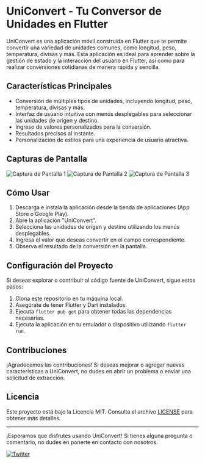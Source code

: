 # UniConvert - Tu Conversor de Unidades en Flutter

UniConvert es una aplicación móvil construida en Flutter que te permite convertir una variedad de unidades comunes, como longitud, peso, temperatura, divisas y más. Esta aplicación es ideal para aprender sobre la gestión de estado y la interacción del usuario en Flutter, así como para realizar conversiones cotidianas de manera rápida y sencilla.

## Características Principales

- Conversión de múltiples tipos de unidades, incluyendo longitud, peso, temperatura, divisas y más.
- Interfaz de usuario intuitiva con menús desplegables para seleccionar las unidades de origen y destino.
- Ingreso de valores personalizados para la conversión.
- Resultados precisos al instante.
- Personalización de estilos para una experiencia de usuario atractiva.

## Capturas de Pantalla

![Captura de Pantalla 1](screenshots/screenshot1.png)
![Captura de Pantalla 2](screenshots/screenshot2.png)
![Captura de Pantalla 3](screenshots/screenshot3.png)

## Cómo Usar

1. Descarga e instala la aplicación desde la tienda de aplicaciones (App Store o Google Play).
2. Abre la aplicación "UniConvert".
3. Selecciona las unidades de origen y destino utilizando los menús desplegables.
4. Ingresa el valor que deseas convertir en el campo correspondiente.
5. Observa el resultado de la conversión en la pantalla.

## Configuración del Proyecto

Si deseas explorar o contribuir al código fuente de UniConvert, sigue estos pasos:

1. Clona este repositorio en tu máquina local.
2. Asegúrate de tener Flutter y Dart instalados.
3. Ejecuta `flutter pub get` para obtener todas las dependencias necesarias.
4. Ejecuta la aplicación en tu emulador o dispositivo utilizando `flutter run`.

## Contribuciones

¡Agradecemos las contribuciones! Si deseas mejorar o agregar nuevas características a UniConvert, no dudes en abrir un problema o enviar una solicitud de extracción.

## Licencia

Este proyecto está bajo la Licencia MIT. Consulta el archivo [LICENSE](LICENSE) para obtener más detalles.

---

¡Esperamos que disfrutes usando UniConvert! Si tienes alguna pregunta o comentario, no dudes en ponerte en contacto con nosotros.

[![Twitter](https://img.shields.io/twitter/follow/uniconvert?style=social)](https://twitter.com/uniconvert)


